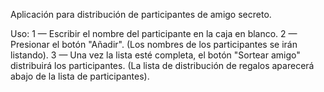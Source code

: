 Aplicación para distribución de participantes de amigo secreto.

Uso:
1 — Escribir el nombre del participante en la caja en blanco.
2 — Presionar el botón "Añadir".
   (Los nombres de los participantes se irán listando).
3 — Una vez la lista esté completa, el botón "Sortear amigo" distribuirá los participantes.
   (La lista de distribución de regalos aparecerá abajo de la lista de participantes).

